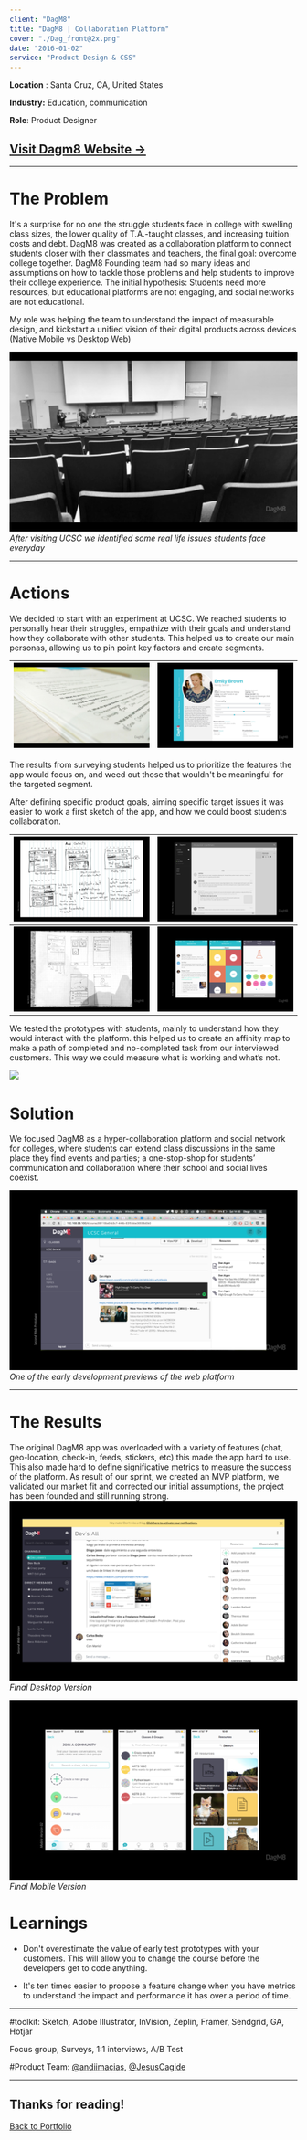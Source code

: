 ```yaml
---
client: "DagM8"
title: "DagM8 | Collaboration Platform"
cover: "./Dag_front@2x.png"
date: "2016-01-02"
service: "Product Design & CSS"
---
```


**Location** : Santa Cruz, CA, United States

**Industry:** Education, communication

**Role**: Product Designer

## [Visit Dagm8 Website →](https://www.dagm8.com/)

---

# The Problem
It's a surprise for no one the struggle students face in college with swelling class sizes, the lower quality of T.A.-taught classes, and increasing tuition costs and debt.
DagM8 was created as a collaboration platform to connect students closer with their classmates and teachers, the final goal: overcome college together. DagM8 Founding team had so many ideas and assumptions on how to tackle those problems and help students to improve their college experience. The initial hypothesis: Students need more resources, but educational platforms are not engaging, and social networks are not educational. 

My role was helping the team to understand the impact of measurable design, and kickstart a unified vision of their digital products across devices (Native Mobile vs Desktop Web)

![](./dag0.png)
*After visiting UCSC we identified some real life issues students face everyday*

---

# Actions
 We decided to start with an experiment at UCSC. We reached students to personally hear their struggles, empathize with their goals and understand how they collaborate with other students. This helped us to create our main personas, allowing us to pin point key factors and create segments.

![Plain surveys](./dag2.png "Plain surveys") | ![Emily, one of our personas](./dag3.png "Emily, one of our personas") 
--- | ---

The results from surveying students helped us to prioritize the features the app would focus on, and weed out those that wouldn't be meaningful for the targeted segment.

After defining specific product goals, aiming specific target issues it was easier to work a first sketch of the app, and how we could boost students collaboration. 

![](./dag4.png) | ![](./dag5.png)
--- | ---
![](./dag6.png) | ![](./dag7.png)


We tested the prototypes with students, mainly to understand how they would interact with the platform. this helped us to create an affinity map to make a path of completed and no-completed task from our interviewed customers. This way we could measure what is working and what’s not.


![](./dag11.png)

# Solution
We focused DagM8 as a hyper-collaboration platform and social network for colleges, where students can extend class discussions in the same place they find events and parties; a one-stop-shop for students’ communication and collaboration where their school and social lives coexist.

![](./dag15.png)
*One of the early development previews of the web platform*

---
# The Results
The original DagM8 app was overloaded with a variety of features (chat, geo-location, check-in, feeds, stickers, etc) this made the app hard to use. This also made hard to define significative metrics to measure the success of the platform. 
As result of our sprint, we created an MVP platform, we validated our market fit and corrected our initial assumptions, the project has been founded and still running strong.
![](./dag13.png)
*Final Desktop Version*

![](./dag14.png)
*Final Mobile Version* 

# Learnings

- Don't overestimate the value of early test prototypes with your customers. This will allow you to change the course before the developers get to code anything.

- It's ten times easier to propose a feature change when you have metrics to understand the impact and performance it has over a period of time. 

---

#toolkit:
Sketch, Adobe Illustrator, InVision, Zeplin, Framer, Sendgrid, GA, Hotjar

Focus group, Surveys, 1:1 interviews, A/B Test



#Product Team:
[@andiimacias](https://dribbble.com/andiimacias), [@JesusCagide](https://twitter.com/JesusCagide)

---

## Thanks for reading!

[Back to Portfolio](/portfolio)

